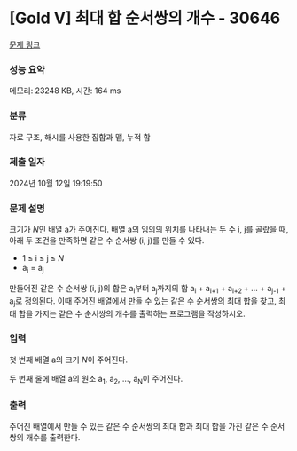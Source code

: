 # [Gold V] 최대 합 순서쌍의 개수 - 30646 

[문제 링크](https://www.acmicpc.net/problem/30646) 

### 성능 요약

메모리: 23248 KB, 시간: 164 ms

### 분류

자료 구조, 해시를 사용한 집합과 맵, 누적 합

### 제출 일자

2024년 10월 12일 19:19:50

### 문제 설명

<p>크기가 <em>N</em>인 배열 a가 주어진다. 배열 a의 임의의 위치를 나타내는 두 수 i, j를 골랐을 때, 아래 두 조건을 만족하면 같은 수 순서쌍 (i, j)를 만들 수 있다.</p>

<ul>
	<li>1 ≤ i ≤ j ≤ <em>N</em></li>
	<li>a<sub>i</sub> = a<sub>j</sub></li>
</ul>

<p>만들어진 같은 수 순서쌍 (i, j)의 합은 a<sub>i</sub>부터 a<sub>j</sub>까지의 합 a<sub>i</sub> + a<sub>i+1</sub> + a<sub>i+2 </sub>+ … + a<sub>j-1</sub> + a<sub>j</sub>로 정의된다. 이때 주어진 배열에서 만들 수 있는 같은 수 순서쌍의 최대 합을 찾고, 최대 합을 가지는 같은 수 순서쌍의 개수를 출력하는 프로그램을 작성하시오.</p>

### 입력 

 <p>첫 번째 배열 a의 크기 <em>N</em>이 주어진다.</p>

<p>두 번째 줄에 배열 a의 원소 a<sub>1</sub>, a<sub>2</sub>, …, a<sub>N</sub>이 주어진다.</p>

### 출력 

 <p>주어진 배열에서 만들 수 있는 같은 수 순서쌍의 최대 합과 최대 합을 가진 같은 수 순서쌍의 개수를 출력한다.</p>

